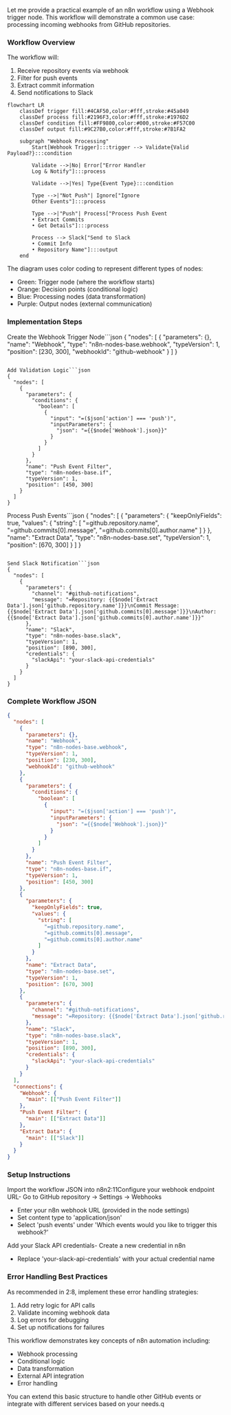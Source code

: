 Let me provide a practical example of an n8n workflow using a Webhook trigger node. This workflow will demonstrate a common use case: processing incoming webhooks from GitHub repositories.

###  Workflow Overview

The workflow will:

1. Receive repository events via webhook
2. Filter for push events
3. Extract commit information
4. Send notifications to Slack


```mermaid
flowchart LR
    classDef trigger fill:#4CAF50,color:#fff,stroke:#45a049
    classDef process fill:#2196F3,color:#fff,stroke:#1976D2
    classDef condition fill:#FF9800,color:#000,stroke:#F57C00
    classDef output fill:#9C27B0,color:#fff,stroke:#7B1FA2

    subgraph "Webhook Processing"
        Start[Webhook Trigger]:::trigger --> Validate{Valid Payload?}:::condition
        
        Validate -->|No| Error["Error Handler
        Log & Notify"]:::process
        
        Validate -->|Yes| Type{Event Type}:::condition
        
        Type -->|"Not Push"| Ignore["Ignore
        Other Events"]:::process
        
        Type -->|"Push"| Process["Process Push Event
        • Extract Commits
        • Get Details"]:::process
        
        Process --> Slack["Send to Slack
        • Commit Info
        • Repository Name"]:::output
    end
```


The diagram uses color coding to represent different types of nodes:

- Green: Trigger node (where the workflow starts)
- Orange: Decision points (conditional logic)
- Blue: Processing nodes (data transformation)
- Purple: Output nodes (external communication)

###  Implementation Steps

Create the Webhook Trigger Node```json
{
  "nodes": [
    {
      "parameters": {},
      "name": "Webhook",
      "type": "n8n-nodes-base.webhook",
      "typeVersion": 1,
      "position": [230, 300],
      "webhookId": "github-webhook"
    }
  ]
}
```

Add Validation Logic```json
{
  "nodes": [
    {
      "parameters": {
        "conditions": {
          "boolean": [
            {
              "input": "=($json['action'] === 'push')",
              "inputParameters": {
                "json": "={{$node['Webhook'].json}}"
              }
            }
          ]
        }
      },
      "name": "Push Event Filter",
      "type": "n8n-nodes-base.if",
      "typeVersion": 1,
      "position": [450, 300]
    }
  ]
}
```

Process Push Events```json
{
  "nodes": [
    {
      "parameters": {
        "keepOnlyFields": true,
        "values": {
          "string": [
            "=github.repository.name",
            "=github.commits[0].message",
            "=github.commits[0].author.name"
          ]
        }
      },
      "name": "Extract Data",
      "type": "n8n-nodes-base.set",
      "typeVersion": 1,
      "position": [670, 300]
    }
  ]
}
```

Send Slack Notification```json
{
  "nodes": [
    {
      "parameters": {
        "channel": "#github-notifications",
        "message": "=Repository: {{$node['Extract Data'].json['github.repository.name']}}\nCommit Message: {{$node['Extract Data'].json['github.commits[0].message']}}\nAuthor: {{$node['Extract Data'].json['github.commits[0].author.name']}}"
      },
      "name": "Slack",
      "type": "n8n-nodes-base.slack",
      "typeVersion": 1,
      "position": [890, 300],
      "credentials": {
        "slackApi": "your-slack-api-credentials"
      }
    }
  ]
}
```

###  Complete Workflow JSON

```json
{
  "nodes": [
    {
      "parameters": {},
      "name": "Webhook",
      "type": "n8n-nodes-base.webhook",
      "typeVersion": 1,
      "position": [230, 300],
      "webhookId": "github-webhook"
    },
    {
      "parameters": {
        "conditions": {
          "boolean": [
            {
              "input": "=($json['action'] === 'push')",
              "inputParameters": {
                "json": "={{$node['Webhook'].json}}"
              }
            }
          ]
        }
      },
      "name": "Push Event Filter",
      "type": "n8n-nodes-base.if",
      "typeVersion": 1,
      "position": [450, 300]
    },
    {
      "parameters": {
        "keepOnlyFields": true,
        "values": {
          "string": [
            "=github.repository.name",
            "=github.commits[0].message",
            "=github.commits[0].author.name"
          ]
        }
      },
      "name": "Extract Data",
      "type": "n8n-nodes-base.set",
      "typeVersion": 1,
      "position": [670, 300]
    },
    {
      "parameters": {
        "channel": "#github-notifications",
        "message": "=Repository: {{$node['Extract Data'].json['github.repository.name']}}\nCommit Message: {{$node['Extract Data'].json['github.commits[0].message']}}\nAuthor: {{$node['Extract Data'].json['github.commits[0].author.name']}}"
      },
      "name": "Slack",
      "type": "n8n-nodes-base.slack",
      "typeVersion": 1,
      "position": [890, 300],
      "credentials": {
        "slackApi": "your-slack-api-credentials"
      }
    }
  ],
  "connections": {
    "Webhook": {
      "main": [["Push Event Filter"]]
    },
    "Push Event Filter": {
      "main": [["Extract Data"]]
    },
    "Extract Data": {
      "main": [["Slack"]]
    }
  }
}
```

###  Setup Instructions

Import the workflow JSON into n8n2:11Configure your webhook endpoint URL- Go to GitHub repository → Settings → Webhooks
- Enter your n8n webhook URL (provided in the node settings)
- Set content type to 'application/json'
- Select 'push events' under 'Which events would you like to trigger this webhook?'

Add your Slack API credentials- Create a new credential in n8n
- Replace 'your-slack-api-credentials' with your actual credential name

###  Error Handling Best Practices

As recommended in 2:8, implement these error handling strategies:

1. Add retry logic for API calls
2. Validate incoming webhook data
3. Log errors for debugging
4. Set up notifications for failures

This workflow demonstrates key concepts of n8n automation including:

- Webhook processing
- Conditional logic
- Data transformation
- External API integration
- Error handling

You can extend this basic structure to handle other GitHub events or integrate with different services based on your needs.q